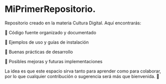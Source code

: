 # MiPrimerRepositorio.
Repositorio creado en la materia Cultura Digital.
Aquí encontrarás:

🔹 Código fuente organizado y documentado

🔹 Ejemplos de uso y guías de instalación

🔹 Buenas prácticas de desarrollo

🔹 Posibles mejoras y futuras implementaciones

La idea es que este espacio sirva tanto para aprender como para colaborar, por lo que cualquier contribución o sugerencia será más que bienvenida. 🙌
